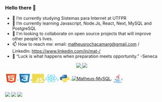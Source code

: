 ### Hello there 👋

- 🔭 I’m currently studying Sistemas para Internet at UTFPR
- 🌱 I’m currently learning Javascript, Node.Js, React, Next, MySQL and PostgreSQL
- 👯 I'm looking to collaborate on open source projects that will improve other people's lives.
- 📫 How to reach me: email: matheusrochacamarg@gmail.com / LinkedIn: https://www.linkedin.com/in/mat-/
- 💭 “Luck is what happens when preparation meets opportunity.” -Seneca
<!--- 🤔 I'm looking for help with A.I.s and Data Analysis, if you think you can help me, don't hesitate to send me an email or a message on LinkedIn-->

<div align="center">
  <a href="https://github.com/mat-zip">
  <img height="180em" src="https://github-readme-stats.vercel.app/api?username=mat-zip&show_icons=true&theme=cobalt"/>
  <img height="180em" src="https://github-readme-stats.vercel.app/api/top-langs/?username=mat-zip&layout=compact&title_color=c577c2&icon_color=f9f9f9&text_color=72e8ae&bg_color=193549"/>
</div>

<div style="display: inline_block"><br>
  <img align="center" alt="Matheus-HTML" height="30" width="40" src="https://raw.githubusercontent.com/devicons/devicon/master/icons/html5/html5-original.svg">
  <img align="center" alt="Matheus-CSS" height="30" width="40" src="https://raw.githubusercontent.com/devicons/devicon/master/icons/css3/css3-original.svg">
  <img align="center" alt="Matheus-Js" height="30" width="40" src="https://raw.githubusercontent.com/devicons/devicon/master/icons/javascript/javascript-plain.svg">
  <img align="center" alt="Matheus-React" height="30" width="40" src="https://raw.githubusercontent.com/devicons/devicon/master/icons/react/react-original.svg">
  <img align="center" alt="Matheus-Py" height="30" width="40" src="https://raw.githubusercontent.com/devicons/devicon/master/icons/python/python-original.svg">
  <img align="center" alt="Matheus-MySQL" height="30" width="40" src="https://cdn.jsdelivr.net/gh/devicons/devicon/icons/mysql/mysql-plain-wordmark.svg">
  <img align="center" alt="Matheus-Java" height="30" width="40" src="https://raw.githubusercontent.com/devicons/devicon/7a4ca8aa871d6dca81691e018d31eed89cb70a76/icons/java/java-original.svg">
</div>

##

<div> 
   <a href="https://www.instagram.com/matheus_rochh/" target="_blank"><img src="https://img.shields.io/badge/-Instagram-%23E4405F?style=for-the-badge&logo=instagram&logoColor=white" target="_blank"></a>
  <a href = "mailto: matheusrochacamarg@gmail.com"><img src="https://img.shields.io/badge/-Gmail-%23333?style=for-the-badge&logo=gmail&logoColor=white" target="_blank"></a>
  <a href="https://www.linkedin.com/in/mat-/" target="_blank"><img src="https://img.shields.io/badge/-LinkedIn-%230077B5?style=for-the-badge&logo=linkedin&logoColor=white" target="_blank"></a>
</div>
